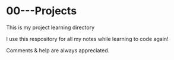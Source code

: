 # 00---Projects
This is my project learning directory

I use this respository for all my notes while learning to code again!

Comments & help are always appreciated. 

